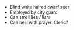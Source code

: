 
* Blind white haired dwarf seer
* Employed by city guard
* Can smell lies / liars
* Can heal with prayer. Cleric?


